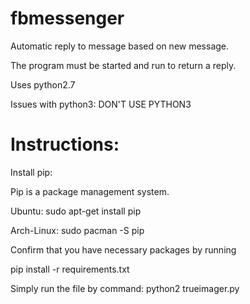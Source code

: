 # fbmessenger
Automatic reply to message based on new message.

The program must be started and run to return a reply.


Uses python2.7


Issues with python3: DON'T USE PYTHON3


# Instructions:
Install pip:

Pip is a package management system.

Ubuntu:
sudo apt-get install pip

Arch-Linux:
sudo pacman -S pip



Confirm that you have necessary packages by running

pip install -r requirements.txt


Simply run the file by command:
python2 trueimager.py


